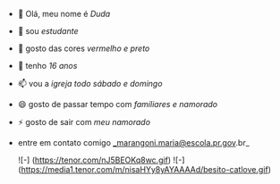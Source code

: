 - 👋 Olá, meu nome é _Duda_
- 👀  sou _estudante_
- 🌱 gosto das cores _vermelho e preto_
- 💞️ tenho _16 anos_
- 📫 vou a _igreja todo sábado e domingo_
- 😄  gosto de passar tempo com _famíliares e namorado_
- ⚡ gosto de sair com _meu namorado_
- entre em contato comigo _marangoni.maria@escola.pr.gov.br_

  ![-]
  (https://tenor.com/nJ5BEOKq8wc.gif)
  ![-]
  (https://media1.tenor.com/m/nisaHYy8yAYAAAAd/besito-catlove.gif)
